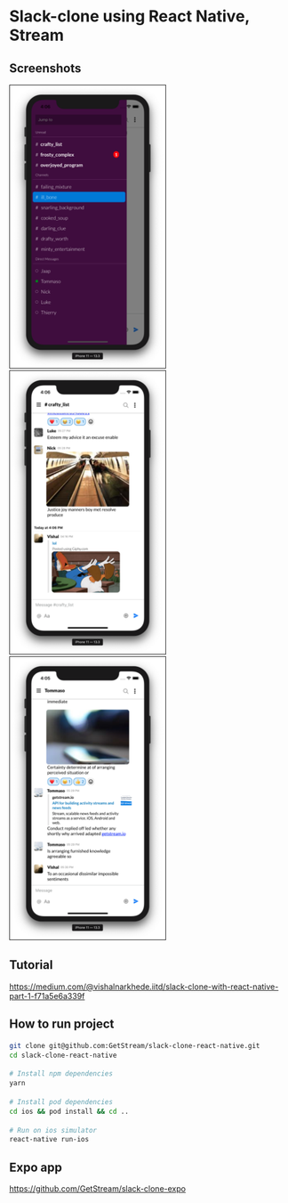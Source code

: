 # Slack-clone using React Native, Stream

## Screenshots

<div style="display: inline">
<img src="./screenshots/1.png" alt="IMAGE ALT TEXT HERE" width="280"  border="1" style="margin-right: 30px" />
<img src="./screenshots/2.png" alt="IMAGE ALT TEXT HERE" width="280"  border="1" style="margin-right: 30px" />
<img src="./screenshots/3.png" alt="IMAGE ALT TEXT HERE" width="280"  border="1" />
</div>

## Tutorial

https://medium.com/@vishalnarkhede.iitd/slack-clone-with-react-native-part-1-f71a5e6a339f

## How to run project

```sh
git clone git@github.com:GetStream/slack-clone-react-native.git
cd slack-clone-react-native

# Install npm dependencies
yarn

# Install pod dependencies
cd ios && pod install && cd ..

# Run on ios simulator
react-native run-ios
```

## Expo app

https://github.com/GetStream/slack-clone-expo
